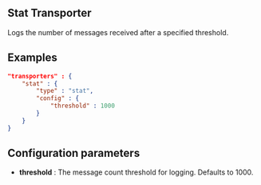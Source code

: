 ## Stat Transporter

Logs the number of messages received after a specified threshold.

## Examples

```json
"transporters" : {
	"stat" : {
		"type" : "stat",
		"config" : {
			"threshold" : 1000
		}
	}
}
```

## Configuration parameters
* **threshold** : The message count threshold for logging. Defaults to 1000.

